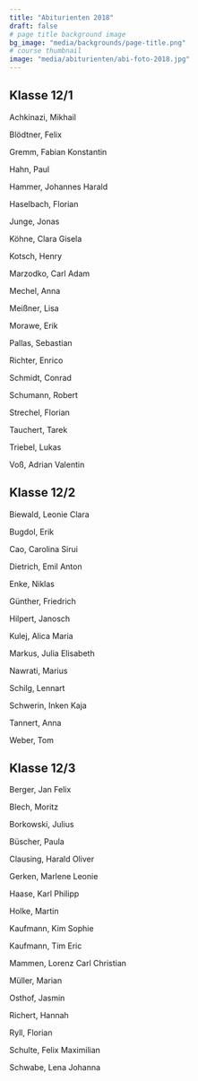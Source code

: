 ```yaml
---
title: "Abiturienten 2018"
draft: false
# page title background image
bg_image: "media/backgrounds/page-title.png"
# course thumbnail
image: "media/abiturienten/abi-foto-2018.jpg"
---
```


## Klasse 12/1

Achkinazi, Mikhail

Blödtner, Felix

Gremm, Fabian Konstantin

Hahn, Paul

Hammer, Johannes Harald

Haselbach, Florian

Junge, Jonas

Köhne, Clara Gisela

Kotsch, Henry

Marzodko, Carl Adam

Mechel, Anna

Meißner, Lisa

Morawe, Erik

Pallas, Sebastian

Richter, Enrico

Schmidt, Conrad

Schumann, Robert

Strechel, Florian

Tauchert, Tarek

Triebel, Lukas

Voß, Adrian Valentin

## Klasse 12/2

Biewald, Leonie Clara

Bugdol, Erik

Cao, Carolina Sirui

Dietrich, Emil Anton

Enke, Niklas

Günther, Friedrich

Hilpert, Janosch

Kulej, Alica Maria

Markus, Julia Elisabeth

Nawrati, Marius

Schilg, Lennart

Schwerin, Inken Kaja

Tannert, Anna

Weber, Tom

## Klasse 12/3

Berger, Jan Felix

Blech, Moritz

Borkowski, Julius

Büscher, Paula

Clausing, Harald Oliver

Gerken, Marlene Leonie

Haase, Karl Philipp

Holke, Martin

Kaufmann, Kim Sophie

Kaufmann, Tim Eric

Mammen, Lorenz Carl Christian

Müller, Marian

Osthof, Jasmin

Richert, Hannah

Ryll, Florian

Schulte, Felix Maximilian

Schwabe, Lena Johanna
